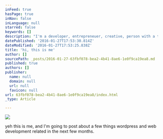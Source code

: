 ```yaml
---
inFeed: true
hasPage: true
inNav: false
inLanguage: null
starred: false
keywords: []
description: "I'm a developer, entrepreneuer, creative, person with a touch for the cool technical stuff around us. "
datePublished: '2016-01-27T17:53:30.814Z'
dateModified: '2016-01-27T17:53:25.838Z'
title: 'hi, this is me'
author: []
sourcePath: _posts/2016-01-27-63fbf078-bea2-4b41-8ae6-1e0f9ca19ea8.md
published: true
authors: []
publisher:
  name: null
  domain: null
  url: null
  favicon: null
url: 63fbf078-bea2-4b41-8ae6-1e0f9ca19ea8/index.html
_type: Article

---
```

![](https://the-grid-user-content.s3-us-west-2.amazonaws.com/51f561d4-94d0-4684-89e9-12399f3bda8d.jpg)

yeh this is me, and I'm going to post about a few things wordpress and web development related in the next few months.